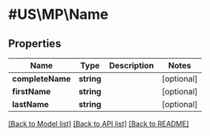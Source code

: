 # #US\MP\Name

## Properties

Name | Type | Description | Notes
------------ | ------------- | ------------- | -------------
**completeName** | **string** |  | [optional]
**firstName** | **string** |  | [optional]
**lastName** | **string** |  | [optional]


[[Back to Model list]](../) [[Back to API list]](../../Api/US/MP) [[Back to README]](../../README.md)
